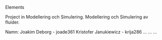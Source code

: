 Elements

Project in Modellering och Simulering.
Modellering och Simulering av fluider.

Namn:
	Joakim Deborg - joade361
	Kristofer Janukiewicz - krija286
	...
	...
	...